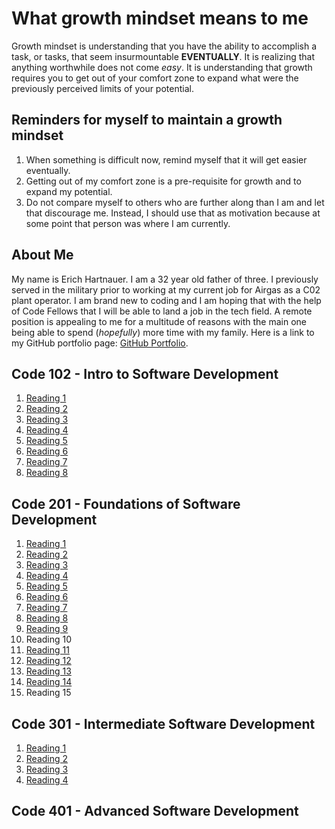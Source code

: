 # What growth mindset means to me

Growth mindset is understanding that you have the ability to accomplish a task, or tasks, that seem insurmountable **EVENTUALLY**. It is realizing that anything worthwhile does not come _easy_. It is understanding that growth requires you to get out of your comfort zone to expand what were the previously perceived limits of your potential.

## Reminders for myself to maintain a growth mindset

1. When something is difficult now, remind myself that it will get easier eventually.
2. Getting out of my comfort zone is a pre-requisite for growth and to expand my potential.
3. Do not compare myself to others who are further along than I am and let that discourage me. Instead, I should use that as motivation because at some point that person was where I am currently.

## About Me

My name is Erich Hartnauer. I am a 32 year old father of three. I previously served in the military prior to working at my current job for Airgas as a C02 plant operator. I am brand new to coding and I am hoping that with the help of Code Fellows that I will be able to land a job in the tech field. A remote position is appealing to me for a multitude of reasons with the main one being able to spend (_hopefully_) more time with my family. Here is a link to my GitHub portfolio page: [GitHub Portfolio](https://github.com/Erich08).

## Code 102 - Intro to Software Development

1. [Reading 1](read01.md)
2. [Reading 2](read03.md)
3. [Reading 3](revisions.md)
4. [Reading 4](html.md)
5. [Reading 5](css.md)
6. [Reading 6](javascript.md)
7. [Reading 7](read07.md)
8. [Reading 8](read08.md)

## Code 201 - Foundations of Software Development

1. [Reading 1](class-01.md)
2. [Reading 2](class-02.md)
3. [Reading 3](class-04.md)
4. [Reading 4](class-04.md)
5. [Reading 5](class-05.md)
6. [Reading 6](class-06.md)
7. [Reading 7](class-07.md)
8. [Reading 8](class-08.md)
9. [Reading 9](class-09.md)
10. Reading 10
11. [Reading 11](class-11.md)
12. [Reading 12](class-12.md)
13. [Reading 13](class-13.md)
14. [Reading 14](class-14.md)
15. Reading 15

## Code 301 - Intermediate Software Development

1. [Reading 1](301-02.md)
2. [Reading 2](301-02.md)
3. [Reading 3](301-03.md)
4. [Reading 4](301-04.md)

## Code 401 - Advanced Software Development
